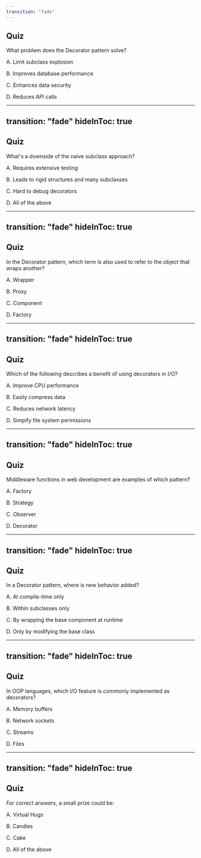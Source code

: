 ```yaml
---
transition: "fade" 
---
```


## Quiz

What problem does the Decorator pattern solve?

A. Limit subclass explosion

B. Improves database performance

C. Enhances data security

D. Reduces API calls

---
transition: "fade"
hideInToc: true
---

## Quiz

What's a downside of the naive subclass approach?

A. Requires extensive testing

B. Leads to rigid structures and many subclasses

C. Hard to debug decorators

D. All of the above

---
transition: "fade"
hideInToc: true
---

## Quiz

In the Decorator pattern, which term is also used to refer to the object that wraps another?

A. Wrapper

B. Proxy

C. Component

D. Factory

---
transition: "fade"
hideInToc: true
---

## Quiz

Which of the following describes a benefit of using decorators in I/O?

A. Improve CPU performance

B. Easily compress data

C. Reduces network latency

D. Simpify file system permissions

---
transition: "fade"
hideInToc: true
---

## Quiz

Middleware functions in web development are examples of which pattern?

A. Factory

B. Strategy

C. Observer

D. Decorator

---
transition: "fade"
hideInToc: true
---

## Quiz

In a Decorator pattern, where is new behavior added?

A. At compile-time only

B. Within subclasses only

C. By wrapping the base component at runtime

D. Only by modifying the base class

---
transition: "fade"
hideInToc: true
---

## Quiz

In OOP languages, which I/O feature is commonly implemented as decorators?

A. Memory buffers

B. Network sockets

C. Streams

D. Files

---
transition: "fade"
hideInToc: true
---

## Quiz

For correct answers, a small prize could be:

A. Virtual Hugs

B. Candies

C. Cake

D. All of the above
